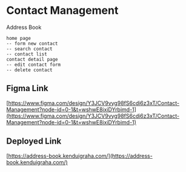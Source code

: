# Contact Management

Address Book
```
home page
-- form new contact
-- search contact
-- contact list
contact detail page
-- edit contact form
-- delete contact
```

## Figma Link
[https://www.figma.com/design/Y3JCV9vyg98fS6cdi6z3xT/Contact-Management?node-id=0-1&t=wshwE8ixiDYrbimd-1](https://www.figma.com/design/Y3JCV9vyg98fS6cdi6z3xT/Contact-Management?node-id=0-1&t=wshwE8ixiDYrbimd-1)

## Deployed Link

[https://address-book.kenduigraha.com/](https://address-book.kenduigraha.com/)


